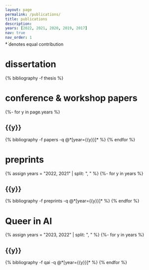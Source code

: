 ```yaml
---
layout: page
permalink: /publications/
title: publications
description:
years: [2022, 2021, 2020, 2019, 2017]
nav: true
nav_order: 1
---
```

<!-- _pages/publications.md -->
<div class="publications">

<p style="font-size: 0.875rem;margin-top: -1.5rem">
  <span style="color:var(--global-theme-color)">*</span> denotes equal contribution
</p>

<h1>dissertation</h1>

{% bibliography -f thesis %}

<h1>conference & workshop papers</h1>

{%- for y in page.years %}
  <h2 class="year">{{y}}</h2>
  {% bibliography -f papers -q @*[year={{y}}]* %}
{% endfor %}

<h1>preprints</h1>

{% assign years = "2022, 2021" | split: ", " %}
{%- for y in years %}
  <h2 class="year">{{y}}</h2>
  {% bibliography -f preprints -q @*[year={{y}}]* %}
{% endfor %}

<h1>Queer in AI</h1>

{% assign years = "2023, 2022" | split: ", " %}
{%- for y in years %}
  <h2 class="year">{{y}}</h2>
  {% bibliography -f qai -q @*[year={{y}}]* %}
{% endfor %}


</div>
